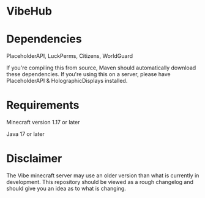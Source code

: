 # VibeHub

# Dependencies

PlaceholderAPI, LuckPerms, Citizens, WorldGuard

If you're compiling this from source, Maven should automatically download these dependencies. If you're using this on a server, please have PlaceholderAPI & HolographicDisplays installed. 

# Requirements

Minecraft version 1.17 or later

Java 17 or later

# Disclaimer

The Vibe minecraft server may use an older version than what is currently in development. This repository should be viewed as a rough changelog and should give you an idea as to what is changing.
